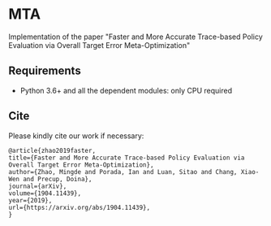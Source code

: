 # MTA

Implementation of the paper "Faster and More Accurate Trace-based Policy Evaluation via Overall Target Error Meta-Optimization"

## Requirements

  * Python 3.6+ and all the dependent modules: only CPU required

## Cite

Please kindly cite our work if necessary:

```
@article{zhao2019faster,
title={Faster and More Accurate Trace-based Policy Evaluation via Overall Target Error Meta-Optimization},
author={Zhao, Mingde and Porada, Ian and Luan, Sitao and Chang, Xiao-Wen and Precup, Doina},
journal={arXiv},
volume={1904.11439},
year={2019},
url={https://arxiv.org/abs/1904.11439},
}
```
